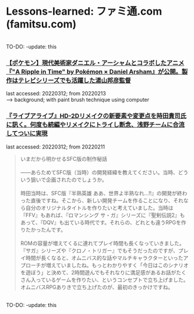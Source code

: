 # Lessons-learned: ファミ通.com　(famitsu.com)
<br/>
TO-DO: -update: this<br/>

### [【ポケモン】現代美術家ダニエル・アーシャムとコラボしたアニメ『"A Ripple in Time" by Pokémon × Daniel Arsham』が公開。製作はテレビシリーズでも活躍した湯山邦彦監督](https://www.famitsu.com/news/202202/12251147.html)
last accessed: 20220312; from 20220213<br/>
--> background; with paint brush technique using computer<br/>

### [『ライブアライブ』HD-2Dリメイクの新要素や変更点を時田貴司氏に訊く。何度も続編やリメイクにトライし断念、浅野チームに合流してついに実現](https://www.famitsu.com/news/202202/10250530.html)<br/>
last accessed: 20220312; from 20220211<br/>
> いまだから明かせるSFC版の制作秘話<br/>
><br/>
>――あらためてSFC版（当時）の開発経緯を教えてください。当時、どういう狙いで企画されたのでしょうか。<br/>
><br/>
>時田当時は、SFC版『半熟英雄 ああ、世界よ半熟なれ…!!』の開発が終わった直後ですね。そこから、新しい開発チームを作ることになり、それなら自分のオリジナルタイトルを作りたいと考えていました。当時は『FFV』もあれば、『ロマンシング サ・ガ』シリーズに『聖剣伝説2』もあって、『DQV』も出ている時代です。それらの、どれとも違うRPGを作りたかったんです。<br/>
><br/>
>ROMの容量が増えてくるに連れてプレイ時間も長くなっていきました。『サガ』シリーズや『クロノ・トリガー』でもそうだったのですが、プレイ時間が長くなると、オムニバス的な話やマルチキャラクターといったアプローチが増えていましたね。もっとわかりやすく「今日はこのシナリオを遊ぼう」と決めて、2時間遊んでもそれなりに満足感があるお話がたくさん入っているゲームを作りたい、というコンセプトで立ち上げました。オムニバスRPGありきで立ち上げたのが、最初のきっかけですね。<br/>
<br/>
TO-DO: -update: this
